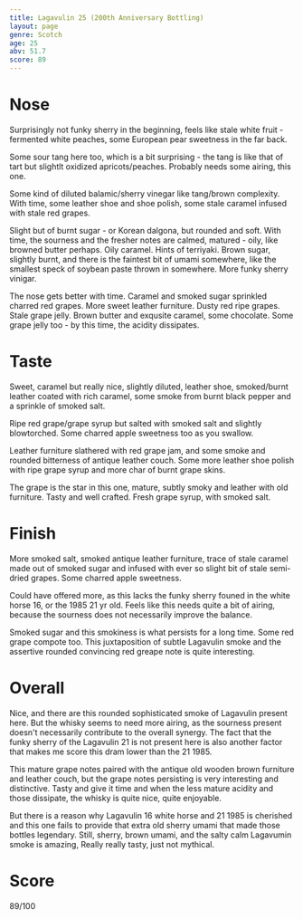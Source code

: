```yaml
---
title: Lagavulin 25 (200th Anniversary Bottling)
layout: page
genre: Scotch
age: 25
abv: 51.7
score: 89
---
```


# Nose
Surprisingly not funky sherry in the beginning, feels like stale white fruit - fermented white peaches, some European pear sweetness in the far back. 

Some sour tang here too, which is a bit surprising - the tang is like that of tart but slightlt oxidized apricots/peaches. Probably needs some airing, this one. 

Some kind of diluted balamic/sherry vinegar like tang/brown complexity. With time, some leather shoe and shoe polish, some stale caramel infused with stale red grapes. 

Slight but of burnt sugar - or Korean dalgona, but rounded and soft. With time, the sourness and the fresher notes are calmed, matured - oily, like browned butter perhaps. Oily caramel. Hints of terriyaki. Brown sugar, slightly burnt, and there is the faintest bit of umami somewhere, like the smallest speck of soybean paste thrown in somewhere. More funky sherry vinigar. 

The nose gets better with time. Caramel and smoked sugar sprinkled charred red grapes. More sweet leather furniture. Dusty red ripe grapes. Stale grape jelly. Brown butter and exqusite  caramel, some chocolate. Some grape jelly too -  by this time, the acidity dissipates. 

# Taste
Sweet, caramel but really nice, slightly diluted, leather shoe, smoked/burnt leather coated with rich caramel, some smoke from burnt black pepper and a sprinkle of smoked salt. 

Ripe red grape/grape syrup but salted with smoked salt and slightly blowtorched. Some charred apple sweetness too as you swallow. 

Leather furniture slathered with red grape jam, and some smoke and rounded bitterness of antique leather couch. Some more leather shoe polish with ripe grape syrup and more char of burnt grape skins. 

The grape is the star in this one, mature, subtly smoky and leather with old furniture. Tasty and well crafted. Fresh grape syrup, with smoked salt.

# Finish
More smoked salt, smoked antique leather furniture, trace of stale caramel made out of smoked sugar and infused with ever so slight bit of stale semi-dried grapes. Some charred apple sweetness. 

Could have offered more, as this lacks the funky sherry founed in the white horse 16, or the 1985 21 yr old. Feels like this needs quite a bit of airing, because the sourness does not necessarily improve the balance. 

Smoked sugar and this smokiness is what persists for a long time. Some red grape compote too. This juxtaposition of subtle Lagavulin smoke and the assertive rounded convincing red greape note is quite interesting. 

# Overall
Nice, and there are this rounded sophisticated smoke of Lagavulin present here. But the whisky seems to need more airing, as the sourness present doesn't necessarily contribute to the overall synergy. The fact that the funky sherry of the Lagavulin 21 is not present here is also another factor that makes me score this dram lower than the 21 1985. 

This mature grape notes paired with the antique old wooden brown furniture and leather couch, but the grape notes persisting is very interesting and distinctive. Tasty and give it time and when the less mature acidity and those dissipate, the whisky is quite nice, quite enjoyable. 

But there is a reason why Lagavulin 16 white horse and 21 1985 is cherished and this one fails to provide that extra old sherry umami that made those bottles legendary. Still, sherry, brown umami, and the salty calm Lagavumin smoke is amazing, Really really tasty, just not mythical. 

# Score
89/100